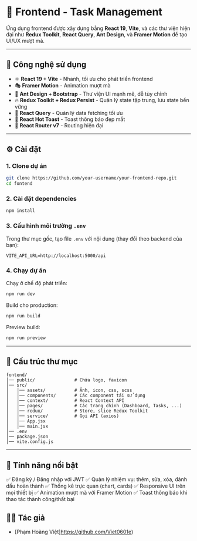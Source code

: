 # 🎨 Frontend - Task Management

Ứng dụng frontend được xây dựng bằng **React 19**, **Vite**, và các thư viện hiện đại như **Redux Toolkit**, **React Query**, **Ant Design**, và **Framer Motion** để tạo UI/UX mượt mà.

---

## 🚀 Công nghệ sử dụng

* ⚛ **React 19 + Vite** - Nhanh, tối ưu cho phát triển frontend
* 🎭 **Framer Motion** - Animation mượt mà
* 🎨 **Ant Design + Bootstrap** - Thư viện UI mạnh mẽ, dễ tùy chỉnh
* 🔥 **Redux Toolkit + Redux Persist** - Quản lý state tập trung, lưu state bền vững
* 📡 **React Query** - Quản lý data fetching tối ưu
* 🍞 **React Hot Toast** - Toast thông báo đẹp mắt
* 🎯 **React Router v7** - Routing hiện đại

---

## ⚙️ Cài đặt

### 1. Clone dự án

```bash
git clone https://github.com/your-username/your-frontend-repo.git
cd fontend
```

### 2. Cài đặt dependencies

```bash
npm install
```

### 3. Cấu hình môi trường `.env`

Trong thư mục gốc, tạo file `.env` với nội dung (thay đổi theo backend của bạn):

```env
VITE_API_URL=http://localhost:5000/api
```

### 4. Chạy dự án

Chạy ở chế độ phát triển:

```bash
npm run dev
```

Build cho production:

```bash
npm run build
```

Preview build:

```bash
npm run preview
```

---

## 📂 Cấu trúc thư mục

```
fontend/
│── public/               # Chứa logo, favicon
│── src/
│   │── assets/           # Ảnh, icon, css, scss
│   │── components/       # Các component tái sử dụng
│   │── context/          # React Context API
│   │── pages/            # Các trang chính (Dashboard, Tasks, ...)
│   │── redux/            # Store, slice Redux Toolkit
│   │── service/          # Gọi API (axios)
│   │── App.jsx
│   │── main.jsx
│── .env
│── package.json
│── vite.config.js
```

---

## 🎯 Tính năng nổi bật

✅ Đăng ký / Đăng nhập với JWT
✅ Quản lý nhiệm vụ: thêm, sửa, xóa, đánh dấu hoàn thành
✅ Thống kê trực quan (chart, cards)
✅ Responsive UI trên mọi thiết bị
✅ Animation mượt mà với Framer Motion
✅ Toast thông báo khi thao tác thành công/thất bại



## 👨‍💻 Tác giả

* [Phạm Hoàng Việt]https://github.com/Viet0601e)
